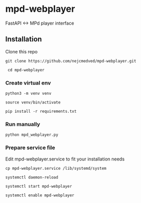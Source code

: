 # mpd-webplayer

FastAPI <-> MPd player interface

## Installation

Clone this repo 

``` git clone https://github.com/nejcmedved/mpd-webplayer.git ```

``` cd mpd-webplayer```

### Create virtual env

``` python3 -m venv venv ```

``` source venv/bin/activate ```

``` pip install -r requirements.txt ```

### Run manually

``` python mpd_webplayer.py ```

### Prepare service file

Edit mpd-webplayer.service to fit your installation needs

``` cp mpd-webplayer.service /lib/systemd/system ```

``` systemctl daemon-reload ```

``` systemctl start mpd-webplayer ```

``` systemctl enable mpd-webplayer ```
